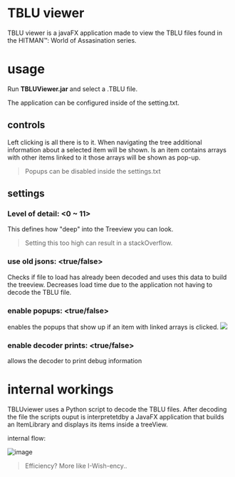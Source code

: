 # TBLU viewer

TBLU viewer is a javaFX application made to view the TBLU files found in the HITMAN™: World of Assasination series.



# usage

Run **TBLUViewer.jar** and select a .TBLU file.

The application can be configured inside of the setting.txt.

## controls

Left clicking is all there is to it. When navigating the tree additional information about a selected item will be shown.
Is an item contains arrays with other items linked to it those arrays will be shown as pop-up. 
> Popups can be disabled inside the settings.txt

## settings

### Level of detail: <0 ~ 11>
This defines how "deep" into the Treeview you can look. 
> Setting this too high can result in a stackOverflow.

### use old jsons: <true/false>
Checks if file to load has already been decoded and uses this data to build the treeview.
Decreases load time due to the application not having to decode the TBLU file.

### enable popups: <true/false>
enables the popups that show up if an item with linked arrays is clicked.
![](https://i.imgur.com/R5ZoR9d.gif)

### enable decoder prints: <true/false>
allows the decoder to print debug information


# internal workings

TBLUviewer uses a Python script to decode the TBLU files. After decoding the file the scripts ouput is interpretetdby a JavaFX application that builds an ItemLibrary and displays its items inside a treeView.


internal flow:

![image](https://user-images.githubusercontent.com/70489995/109419230-bf050a80-79cc-11eb-9f65-a9327b04ed6a.png)



> Efficiency?
> More like I-Wish-ency..
